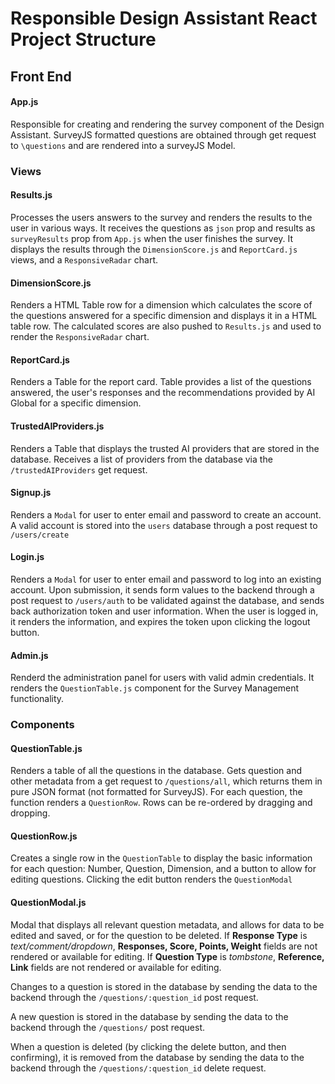 # Responsible Design Assistant React Project Structure

## Front End

#### App.js
Responsible for creating and rendering the survey component of the Design Assistant. SurveyJS formatted questions are obtained through get request to ```\questions``` and are rendered into a surveyJS Model.

### Views 

#### Results.js
Processes the users answers to the survey and renders the results to the user in various ways. It receives the questions as ```json``` prop and results as ```surveyResults``` prop from ```App.js``` when the user finishes the survey. It displays the results through the ```DimensionScore.js``` and ```ReportCard.js``` views, and a ```ResponsiveRadar``` chart.

#### DimensionScore.js
Renders a HTML Table row for a dimension which calculates the score of the questions answered for a specific dimension and displays it in a HTML table row. The calculated scores are also pushed to ```Results.js``` and used to render the ```ResponsiveRadar``` chart.

#### ReportCard.js
Renders a Table for the report card. Table provides a list of the questions answered, the user's responses and the recommendations provided by AI Global for a specific dimension.

#### TrustedAIProviders.js
Renders a Table that displays the trusted AI providers that are stored in the database. Receives a list of providers from the database via the ```/trustedAIProviders``` get request.

#### Signup.js
Renders a ```Modal``` for user to enter email and password to create an account. A valid account is stored into the ```users``` database through a post request to ```/users/create``` 

#### Login.js
Renders a ```Modal``` for user to enter email and password to log into an existing account. Upon submission, it sends form values to the backend through a post request to  ```/users/auth``` to be validated against the database, and sends back authorization token and user information. When the user is logged in, it renders the information, and expires the token upon clicking the logout button.

#### Admin.js
Renderd the administration panel for users with valid admin credentials. It renders the ```QuestionTable.js``` component for the Survey Management functionality.

### Components

#### QuestionTable.js
Renders a table of all the questions in the database. Gets question and other metadata from a get request to ```/questions/all```, which returns them in pure JSON format (not formatted for SurveyJS). For each question, the function renders a ```QuestionRow```. Rows can be re-ordered by dragging and dropping.

#### QuestionRow.js
Creates a single row in the ```QuestionTable``` to display the basic information for each question: Number, Question, Dimension, and a button to allow for editing questions. Clicking the edit button renders the ```QuestionModal```

#### QuestionModal.js
Modal that displays all relevant question metadata, and allows for data to be edited and saved, or for the question to be deleted. If **Response Type** is *text/comment/dropdown*, **Responses, Score, Points, Weight** fields are not rendered or available for editing. If **Question Type** is *tombstone*, **Reference, Link** fields are not rendered or available for editing. 

Changes to a question is stored in the database by sending the data to the backend through the ```/questions/:question_id``` post request.

A new question is stored in the database by sending the data to the backend through the ```/questions/``` post request.

When a question is deleted (by clicking the delete button, and then confirming), it is removed from the database  by sending the data to the backend through the ```/questions/:question_id``` delete request.
